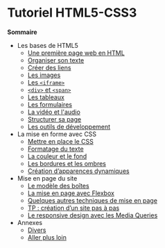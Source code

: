 # Tutoriel HTML5-CSS3

**Sommaire**
- Les bases de HTML5
  - [Une première page web en HTML](diapos/premierePageWeb.md)
  - [Organiser son texte](diapos/organiserSonTexte.md)
  - [Créer des liens](diapos/creerDesLiens.md)
  - [Les images](diapos/lesImages.md)
  - [Les `<iframe>`](diapos/iframe.md)
  - [`<div>` et `<span>`](diapos/divEtSpan.md)
  - [Les tableaux](diapos/lesTableaux.md)
  - [Les formulaires](diapos/lesFormulaires.md)
  - [La vidéo et l'audio](diapos/laVideoEtLAudio.md)
  - [Structurer sa page](diapos/structurerSaPage.md)
  - [Les outils de développement](diapos/outilsDev.md)
- La mise en forme avec CSS
  - [Mettre en place le CSS](diapos/mettreEnPlaceLeCss.md)
  - [Formatage du texte](diapos/formatageDuTexte.md)
  - [La couleur et le fond](diapos/laCouleurEtLeFond.md)
  - [Les bordures et les ombres](diapos/lesBorduresEtLesOmbres.md)
  - [Création d’apparences dynamiques](diapos/creationDApparencesDynamiques.md)
- Mise en page du site
  - [Le modèle des boîtes](diapos/leModeleDesBoites.md)
  - [La mise en page avec Flexbox](diapos/laMiseEnPageAvecFlexbox.md)
  - [Quelques autres techniques de mise en page](diapos/quelquesAutresTechniquesDeMiseEnPage.md)
  - [TP : création d’un site pas à pas](diapos/tpCreationDUnSitePasAPas.md)
  - [Le responsive design avec les Media Queries](diapos/leResponsiveDesignAvecLesMediaQueries.md)
- Annexes
  - [Divers](diapos/divers.md)
  - [Aller plus loin](diapos/allerPlusLoin.md)
